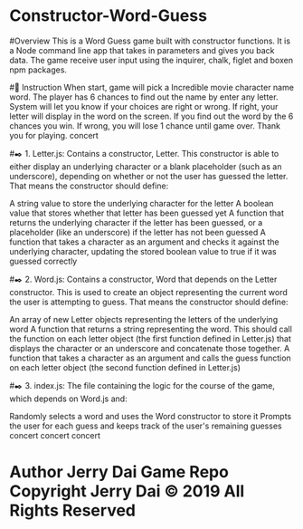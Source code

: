 # Constructor-Word-Guess
#Overview
This is a Word Guess game built with constructor functions. It is a Node command line app that takes in parameters and gives you back data. The game receive user input using the inquirer, chalk, figlet and boxen npm packages.

#📓 Instruction
When start, game will pick a Incredible movie character name word. The player has 6 chances to find out the name by enter any letter. System will let you know if your choices are right or wrong. If right, your letter will display in the word on the screen. If you find out the word by the 6 chances you win. If wrong, you will lose 1 chance until game over. Thank you for playing. concert

#✒️ 1. Letter.js:
Contains a constructor, Letter. This constructor is able to either display an underlying character or a blank placeholder (such as an underscore), depending on whether or not the user has guessed the letter. That means the constructor should define:

A string value to store the underlying character for the letter A boolean value that stores whether that letter has been guessed yet A function that returns the underlying character if the letter has been guessed, or a placeholder (like an underscore) if the letter has not been guessed A function that takes a character as an argument and checks it against the underlying character, updating the stored boolean value to true if it was guessed correctly

#✒️ 2. Word.js:
Contains a constructor, Word that depends on the Letter constructor. This is used to create an object representing the current word the user is attempting to guess. That means the constructor should define:

An array of new Letter objects representing the letters of the underlying word A function that returns a string representing the word. This should call the function on each letter object (the first function defined in Letter.js) that displays the character or an underscore and concatenate those together. A function that takes a character as an argument and calls the guess function on each letter object (the second function defined in Letter.js)

#✒️ 3. index.js:
The file containing the logic for the course of the game, which depends on Word.js and:

Randomly selects a word and uses the Word constructor to store it Prompts the user for each guess and keeps track of the user's remaining guesses concert concert concert

# Author Jerry Dai Game Repo Copyright Jerry Dai © 2019 All Rights Reserved